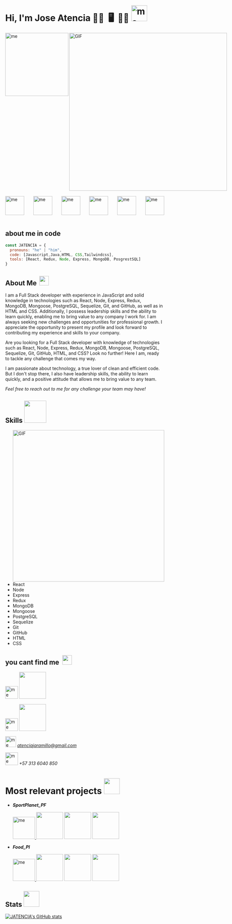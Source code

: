 ### <h1>Hi, I'm Jose Atencia 👋🏻    🖥️   👨🏻‍ <img src="https://user-images.githubusercontent.com/96576405/234164355-2e25af3b-8297-496d-a121-424e92e9036a.gif" alt="me" width="50"/></h1>
 



<div style="display: flex; justify-content: space-between;">
  <img src="https://user-images.githubusercontent.com/96576405/234157809-e04c9ecd-817c-44cb-95fb-66e7362ff215.png" alt="me" width="200"/> 
<img hight="400" width="500" alt="GIF" align="right" src="https://cdn.svgator.com/assets/main-page/fold7/export-settings-2.png">
 
</div>

<br/>
<div style="display: flex; justify-content: space-between;">
  <img src="https://user-images.githubusercontent.com/96576405/234179957-6369b37f-fb71-4f41-915b-454a96365cc9.png" alt="me" width="60"/> 
  <img src="https://user-images.githubusercontent.com/96576405/234178806-8d75c930-80d0-481f-9f9a-9514d4057c92.png" alt="me" width="60"/>   
  <img src="https://user-images.githubusercontent.com/96576405/234179088-6d3200d1-60aa-472f-b9f6-10e7445783e3.png" alt="me" width="60"/> 
  <img src="https://user-images.githubusercontent.com/96576405/234180680-7043039f-2bc3-485b-bedc-7af23db4b66d.png" alt="me" width="60"/> 
  <img src="https://user-images.githubusercontent.com/96576405/234181286-c2ec72f2-793b-4db7-946d-ad7f6953e5da.png" alt="me" width="60"/> 
  <img src="" alt="me" " width="60" />   
</div>
<br/>

## about me in code

```js
const JATENCIA = {
  pronouns: "he" | "him",
  code: [Javascript,Java,HTML, CSS,Tailwindcss],
  tools: [React, Redux, Node, Express, MongoDB, PosgrestSQL]
}

```

## About Me   <img src = "https://i.pinimg.com/originals/d0/40/7c/d0407ccacaef0646de86ef9cbfb8d4f1.gif" width = 30px>

I am a Full Stack developer with experience in JavaScript and solid knowledge in technologies such as React, Node, Express, Redux, MongoDB, Mongoose, PostgreSQL, Sequelize, Git, and GitHub, as well as in HTML and CSS. Additionally, I possess leadership skills and the ability to learn quickly, enabling me to bring value to any company I work for. I am always seeking new challenges and opportunities for professional growth. I appreciate the opportunity to present my profile and look forward to contributing my experience and skills to your company.

Are you looking for a Full Stack developer with knowledge of technologies such as React, Node, Express, Redux, MongoDB, Mongoose, PostgreSQL, Sequelize, Git, GitHub, HTML, and CSS? Look no further! Here I am, ready to tackle any challenge that comes my way.

I am passionate about technology, a true lover of clean and efficient code. But I don't stop there, I also have leadership skills, the ability to learn quickly, and a positive attitude that allows me to bring value to any team.

*Feel free to reach out to me for any challenge your team may have!*


## Skills <img src = "https://gruports.com/img/cerebro-digital-skills.gif" width = 70px>


<img hight="400" width="480" alt="GIF" align="right" src="https://images-wixmp-ed30a86b8c4ca887773594c2.wixmp.com/f/51158316-fd7e-48ca-b5fe-8542e9dfe357/ddyckby-a405dbbb-f009-4058-abe6-c5ca67ede1fd.png?token=eyJ0eXAiOiJKV1QiLCJhbGciOiJIUzI1NiJ9.eyJzdWIiOiJ1cm46YXBwOjdlMGQxODg5ODIyNjQzNzNhNWYwZDQxNWVhMGQyNmUwIiwiaXNzIjoidXJuOmFwcDo3ZTBkMTg4OTgyMjY0MzczYTVmMGQ0MTVlYTBkMjZlMCIsIm9iaiI6W1t7InBhdGgiOiJcL2ZcLzUxMTU4MzE2LWZkN2UtNDhjYS1iNWZlLTg1NDJlOWRmZTM1N1wvZGR5Y2tieS1hNDA1ZGJiYi1mMDA5LTQwNTgtYWJlNi1jNWNhNjdlZGUxZmQucG5nIn1dXSwiYXVkIjpbInVybjpzZXJ2aWNlOmZpbGUuZG93bmxvYWQiXX0.rFN986LxxQN3Xo6buWpsfVgLudpVwrbKoAmEHgn0ipU">





- React
- Node
- Express
- Redux
- MongoDB
- Mongoose
- PostgreSQL
- Sequelize
- Git
- GitHub
- HTML
- CSS





## you cant find me    <img src = "https://gifs.eco.br/wp-content/uploads/2022/08/gifs-do-globo-terrestre-8.gif" width = 30px>  
  
[<img src="https://cdn-icons-png.flaticon.com/128/4222/4222568.png" alt="me" width="40"/>](https://www.linkedin.com/in/joseantonioatenciajaramillo/) <img src = "https://media2.giphy.com/media/A7LF3J4uMJQ4r8ApLg/giphy.gif?cid=6c09b95207o3ne5gh3xhlxzmb1dx1upi4yqn3bkx640wn1qc&rid=giphy.gif&ct=s" width = 85px> 

[<img src="https://cdn-icons-png.flaticon.com/512/973/973746.png" alt="me" width="40"/>](https://devatencia.vercel.app/) <img src = "https://media2.giphy.com/media/A7LF3J4uMJQ4r8ApLg/giphy.gif?cid=6c09b95207o3ne5gh3xhlxzmb1dx1upi4yqn3bkx640wn1qc&rid=giphy.gif&ct=s" width = 85px> 

<img src="https://cdn-icons-png.flaticon.com/128/2250/2250130.png" alt="me" width="34"/> *atenciajaramillo@gmail.com*

<img src="https://cdn-icons-png.flaticon.com/128/967/967214.png" alt="me" width="40"/> *+57 313 6040 850*

# Most relevant projects <img src = "https://career.gatech.edu/sites/default/files/images/marketing_icon.gif" width = 50px>

 - ***SportPlanet_PF***

      [<img src="https://user-images.githubusercontent.com/96576405/234194074-4a8750b4-7f81-4222-b7cb-0f774d15c59c.png" alt="me" width="70"/> ](https://github.com/JATENCIA/SportPlanet) <img src = "https://chiacomercial.com/wp-content/uploads/2023/01/promf-14.gif" width = 85px> <img src = "https://chiacomercial.com/wp-content/uploads/2023/01/promf-14.gif" width = 85px> <img src = "https://chiacomercial.com/wp-content/uploads/2023/01/promf-14.gif" width = 85px> 

- ***Food_PI*** 


     [<img src="https://user-images.githubusercontent.com/96576405/234195570-1b62c0ba-e63f-489f-9247-646a115bd662.gif" alt="me" width="70"/> ](https://github.com/JATENCIA/Food-PI)  <img src = "https://chiacomercial.com/wp-content/uploads/2023/01/promf-14.gif" width = 85px> <img src = "https://chiacomercial.com/wp-content/uploads/2023/01/promf-14.gif" width = 85px> <img src = "https://chiacomercial.com/wp-content/uploads/2023/01/promf-14.gif" width = 85px> 



## Stats <img src = "https://media.tenor.com/FjvyyCwzuEQAAAAi/pikachu-happy.gif" width = 50px>

[![JATENCIA's GitHub stats](https://github-readme-stats.vercel.app/api?username=JATENCIA)](https://github.com/anuraghazra/github-readme-stats)

<!--
**JATENCIA/JATENCIA** is a ✨ _special_ ✨ repository because its `README.md` (this file) appears on your GitHub profile.

Here are some ideas to get you started:

- 🔭 I’m currently working on ...
- 🌱 I’m currently learning ...
- 👯 I’m looking to collaborate on ...
- 🤔 I’m looking for help with ...
- 💬 Ask me about ...
- 📫 How to reach me: ...
- 😄 Pronouns: ...
- ⚡ Fun fact: ...
-->
